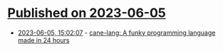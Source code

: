# [Published on 2023-06-05](index.md)

* [2023-06-05, 15:02:07](https://lobste.rs/s/xtt6t9/cane_lang_funky_programming_language) - [cane-lang: A funky programming language made in 24 hours](https://sr.ht/~fd/cane-lang/)
